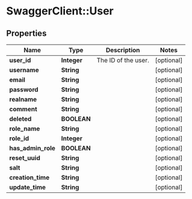 # SwaggerClient::User

## Properties
Name | Type | Description | Notes
------------ | ------------- | ------------- | -------------
**user_id** | **Integer** | The ID of the user. | [optional] 
**username** | **String** |  | [optional] 
**email** | **String** |  | [optional] 
**password** | **String** |  | [optional] 
**realname** | **String** |  | [optional] 
**comment** | **String** |  | [optional] 
**deleted** | **BOOLEAN** |  | [optional] 
**role_name** | **String** |  | [optional] 
**role_id** | **Integer** |  | [optional] 
**has_admin_role** | **BOOLEAN** |  | [optional] 
**reset_uuid** | **String** |  | [optional] 
**salt** | **String** |  | [optional] 
**creation_time** | **String** |  | [optional] 
**update_time** | **String** |  | [optional] 


